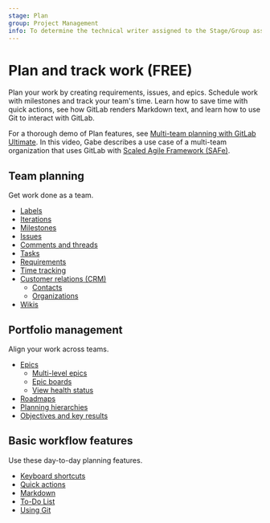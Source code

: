 ```yaml
---
stage: Plan
group: Project Management
info: To determine the technical writer assigned to the Stage/Group associated with this page, see https://about.gitlab.com/handbook/product/ux/technical-writing/#assignments
---
```


# Plan and track work **(FREE)**

Plan your work by creating requirements, issues, and epics. Schedule work
with milestones and track your team's time. Learn how to save time with
quick actions, see how GitLab renders Markdown text, and learn how to
use Git to interact with GitLab.

<!-- vale gitlab.Spelling = NO -->

<i class="fa fa-youtube-play youtube" aria-hidden="true"></i>
For a thorough demo of Plan features, see
[Multi-team planning with GitLab Ultimate](https://www.youtube.com/watch?v=KmASFwSap7c).
In this video, Gabe describes a use case of a multi-team organization that uses GitLab
with [Scaled Agile Framework (SAFe)](https://about.gitlab.com/solutions/agile-delivery/scaled-agile/).

<!-- vale gitlab.Spelling = YES -->

## Team planning

Get work done as a team.

- [Labels](../user/project/labels.md)
- [Iterations](../user/group/iterations/index.md)
- [Milestones](../user/project/milestones/index.md)
- [Issues](../user/project/issues/index.md)
- [Comments and threads](../user/discussions/index.md)
- [Tasks](../user/tasks.md)
- [Requirements](../user/project/requirements/index.md)
- [Time tracking](../user/project/time_tracking.md)
- [Customer relations (CRM)](../user/crm/index.md)
  - [Contacts](../user/crm/index.md#contacts)
  - [Organizations](../user/crm/index.md#organizations)
- [Wikis](../user/project/wiki/index.md)

## Portfolio management

Align your work across teams.

- [Epics](../user/group/epics/index.md)
  - [Multi-level epics](../user/group/epics/manage_epics.md#multi-level-child-epics)
  - [Epic boards](../user/group/epics/epic_boards.md)
  - [View health status](../user/project/issues/managing_issues.md#health-status)
- [Roadmaps](../user/group/roadmap/index.md)
- [Planning hierarchies](../user/group/planning_hierarchy/index.md)
- [Objectives and key results](../user/okrs.md)

## Basic workflow features

Use these day-to-day planning features.

- [Keyboard shortcuts](../user/shortcuts.md)
- [Quick actions](../user/project/quick_actions.md)
- [Markdown](../user/markdown.md)
- [To-Do List](../user/todos.md)
- [Using Git](../topics/git/index.md)
